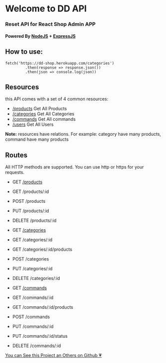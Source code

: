 Welcome to DD API
=================

### Reset API for React Shop Admin APP

#### Powered By [NodeJS](https://nodejs.org/en/) + [ExpressJS](https://expressjs.com/)

How to use:
-----------

    fetch('https://dd-shop.herokuapp.com/categories')
             .then(response => response.json())
             .then(json => console.log(json))

Resources
---------

this API comes with a set of 4 common resources:

*   [/products](/products) Get All Products
*   [/categories](/categories) Get All Categories
*   [/commands](#) Get All commands
*   [/users](#) Get All Users

**Note:** resources have relations. For example: category have many products, command have many products

Routes
------

All HTTP methods are supported. You can use http or https for your requests.

*   GET [/products](/products)
*   GET  /products/:id
    
*   POST  /products
    
*   PUT  /products/:id
    
*   DELETE  /products/:id
    
*   GET [/categories](/categories)
*   GET  /categories/:id
    
*   GET  /categories/:id/products
    
*   POST  /categories
    
*   PUT  /categories/:id
    
*   DELETE  /categories/:id
    
*   GET [/commands](/commands)
*   GET /commands/:id
    
*   GET /commands/:id/products
    
*   POST  /commands
    
*   PUT  /commands/:id
    
*   PUT  /commands/:id/status
    
*   DELETE  /commands/:id
    

[You can See this Project an Others on Github 💗](https://github.com/medbendadi)
